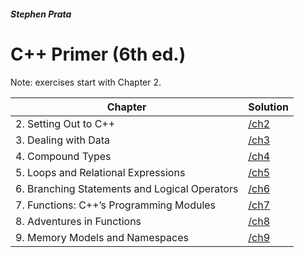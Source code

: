 #### _Stephen Prata_
# C++ Primer (6th ed.)
Note: exercises start with Chapter 2. 


| Chapter | Solution |
|---------|----------|
|2. Setting Out to C++| [/ch2](https://github.com/stolkovandrew/prata-tasks/tree/master/ch2)|
|3. Dealing with Data| [/ch3](https://github.com/stolkovandrew/prata-tasks/tree/master/ch3)|
|4. Compound Types| [/ch4](https://github.com/stolkovandrew/prata-tasks/tree/master/ch4)|
|5. Loops and Relational Expressions| [/ch5](https://github.com/stolkovandrew/prata-tasks/tree/master/ch5)|
|6. Branching Statements and Logical Operators| [/ch6](https://github.com/stolkovandrew/prata-tasks/tree/master/ch6)|
|7. Functions: C++’s Programming Modules| [/ch7](https://github.com/stolkovandrew/prata-tasks/tree/master/ch7)|
|8. Adventures in Functions| [/ch8](https://github.com/stolkovandrew/prata-tasks/tree/master/ch8)|
|9. Memory Models and Namespaces| [/ch9](https://github.com/stolkovandrew/prata-tasks/tree/master/ch9)
